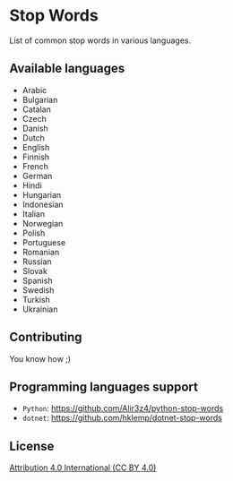 Stop Words
==========

List of common stop words in various languages.



Available languages
-------------------
* Arabic
* Bulgarian
* Catalan
* Czech
* Danish
* Dutch
* English
* Finnish
* French
* German
* Hindi
* Hungarian
* Indonesian
* Italian
* Norwegian
* Polish
* Portuguese
* Romanian
* Russian
* Slovak
* Spanish
* Swedish
* Turkish
* Ukrainian

Contributing
-----------------
You know how ;)


Programming languages support
-----------------------------

* `Python`: https://github.com/Alir3z4/python-stop-words
* `dotnet`: https://github.com/hklemp/dotnet-stop-words


License
--------
[Attribution 4.0 International (CC BY 4.0)][LICENSE]

[LICENSE]: http://creativecommons.org/licenses/by/4.0/
